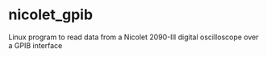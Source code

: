 # nicolet_gpib
Linux program to read data from a Nicolet 2090-III digital oscilloscope over a GPIB interface
